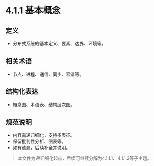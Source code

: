 # 4.1.1 基本概念

## 定义

- 分布式系统的基本定义、要素、边界、环境等。

## 相关术语

- 节点、进程、通信、同步、容错等。

## 结构化表达

- 概念图、术语表、结构层次图。

## 规范说明

- 内容需递归细化，支持多表征。
- 保留批判性分析、图表等。
- 如有遗漏，后续补全并说明。

> 本文件为递归细化起点，后续可继续分解为4.1.1.1、4.1.1.2等子主题。
